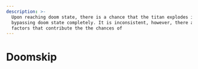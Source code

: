 ```yaml
---
description: >-
  Upon reaching doom state, there is a chance that the titan explodes instantly,
  bypassing doom state completely. It is inconsistent, however, there are a few
  factors that contribute the the chances of
---
```


# Doomskip


